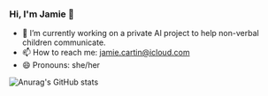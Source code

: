### Hi, I'm Jamie 👋

<!--
**jamiecartin/jamiecartin** is a ✨ _special_ ✨ repository because its `README.md` (this file) appears on your GitHub profile. -->


- 🔭 I’m currently working on a private AI project to help non-verbal children communicate.
- 📫 How to reach me: jamie.cartin@icloud.com
- 😄 Pronouns: she/her


![Anurag's GitHub stats](https://github-readme-stats.vercel.app/api?username=jamiecartin&show_icons=true&theme=transparent)

